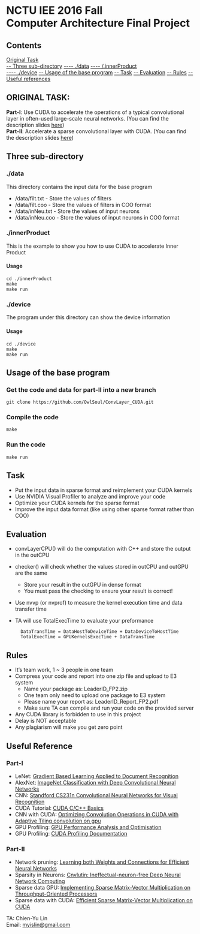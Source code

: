 <h1> NCTU IEE 2016 Fall </br> Computer Architecture Final Project </h1>

## Contents  
[Original Task](#origtask)  
[-- Three sub-directory](#subdir)
[---- ./data](#data)
[---- /.innerProduct](#innerproduct)  
[---- ./device](#device)
[-- Usage of the base program](#baseprog)
[-- Task](#task)
[-- Evaluation](#evaluation)
[-- Rules](#rules)
[-- Useful references](#references)


<a name="origtask"></a>
<h2> ORIGINAL TASK: </h2>

**Part-I**: Use CUDA to accelerate the operations of a typical convolutional layer in often-used large-scale neural networks. (You can find the description slides [here](https://docs.google.com/presentation/d/1uYAh4sU3ZA39zQfRGr596CdbRKgjEh4FnfDEz4eQwuU/edit?usp=sharing)) </br>
**Part-II**: Accelerate a sparse convolutional layer with CUDA. (You can find the description slides [here](https://docs.google.com/presentation/d/1XkgoowAUo4Ml5EyLstSpO9aO6wPK9HeHQ5VjkjblwiI/edit#slide=id.p))
<a name="subdir"></a>
## Three sub-directory
<a name="data"></a>
### ./data
This directory contains the input data for the base program
* /data/filt.txt - Store the values of filters
* /data/filt.coo - Store the values of filters in COO format
* /data/inNeu.txt - Store the values of input neurons
* /data/inNeu.coo - Store the values of input neurons in COO format

<a name="innerproduct"></a>
### ./innerProduct
This is the example to show you how to use CUDA to accelerate Inner Product
#### Usage
    
    cd ./innerProduct
    make
    make run
    
<a name="device"></a>
### ./device
The program under this directory can show the device information
#### Usage
    
    cd ./device
    make
    make run
<a name="baseprog"></a>    
## Usage of the base program
### Get the code and data for part-II into a new branch

    git clone https://github.com/OwlSoul/ConvLayer_CUDA.git

### Compile the code

    make
    
### Run the code

    make run
    
<a name="task"></a>
## Task
* Put the input data in sparse format and reimplement your CUDA kernels
* Use NVIDIA Visual Profiler to analyze and improve your code
* Optimize your CUDA kernels for the sparse format
* Improve the input data format (like using other sparse format rather than COO)

<a name="evaluation"></a>
## Evaluation
* convLayerCPU() will do the computation with C++ and store the output in the outCPU
* checker() will check whether the values stored in outCPU and outGPU are the same
    * Store your result in the outGPU in dense format
    * You must pass the checking to ensure your result is correct!
* Use nvvp (or nvprof) to measure the kernel execution time and data transfer time 
* TA will use TotalExecTime to evaluate your preformance

        DataTransTime = DataHostToDeviceTime + DataDeviceToHostTime
        TotalExecTime = GPUKernelsExecTime + DataTransTime
        
<a name="rules"></a>
## Rules
* It’s team work, 1 ~ 3 people in one team
* Compress your code and report into one zip file and upload to E3 system
    * Name your package as: LeaderID_FP2.zip
    * One team only need to upload one package to E3 system
    * Please name your report as: LeaderID_Report_FP2.pdf
    * Make sure TA can compile and run your code on the provided server
* Any CUDA library is forbidden to use in this project
* Delay is NOT acceptable
* Any plagiarism will make you get zero point

<a name="references"></a>
## Useful Reference
### Part-I
* LeNet: [Gradient Based Learning Applied to Document Recognition](http://vision.stanford.edu/cs598_spring07/papers/Lecun98.pdf)
* AlexNet: [ImageNet Classification with Deep Convolutional Neural Networks](https://papers.nips.cc/paper/4824-imagenet-classification-with-deep-convolutional-neural-networks.pdf)
* CNN: [Standford CS231n Convolutional Neural Networks for Visual Recognition](http://cs231n.github.io/convolutional-networks/)
* CUDA Tutorial: [CUDA C/C++ Basics](http://www.nvidia.com/docs/io/116711/sc11-cuda-c-basics.pdf)
* CNN with CUDA: [Optimizing Convolution Operations in CUDA with Adaptive Tiling convolution on gpu](http://www.few.vu.nl/~bwn200/papers/werkhoven-a4mmc2011.pdf)
* GPU Profiling: [GPU Performance Analysis and Optimisation](http://people.maths.ox.ac.uk/gilesm/cuda/lecs/NV_Profiling_lowres.pdf)
* GPU Profiling: [CUDA Profiling Documentation](http://docs.nvidia.com/cuda/profiler-users-guide/index.html#axzz4PPDcxdt6)

### Part-II
* Network pruning: [Learning both Weights and Connections for Efficient Neural Networks](https://arxiv.org/pdf/1506.02626.pdf)
* Sparsity in Neurons: [Cnvlutin: Ineffectual-neuron-free Deep Neural Network Computing](http://www.ece.ubc.ca/~aamodt/papers/Cnvlutin.ISCA2016.pdf)
* Sparse data GPU: [Implementing Sparse Matrix-Vector Multiplication on Throughput-Oriented Processors](https://pdfs.semanticscholar.org/9abb/086fabdcd2853ed8303c0f9a62cf4b917a62.pdf)
* Sparse data with CUDA: [Efficient Sparse Matrix-Vector Multiplication on CUDA](http://wnbell.com/media/2008-12-NVR-SpMV/nvr-2008-004.pdf)

TA: Chien-Yu Lin </br>
Email: myislin@gmail.com
